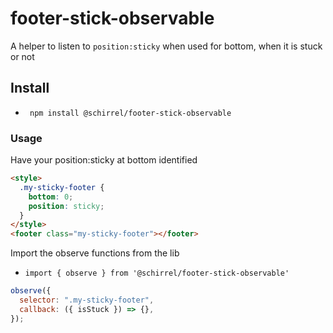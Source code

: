 # footer-stick-observable

A helper to listen to `position:sticky` when used for bottom, when it is stuck or not

## Install

- ` npm install @schirrel/footer-stick-observable`

### Usage

Have your position:sticky at bottom identified

```html
<style>
  .my-sticky-footer {
    bottom: 0;
    position: sticky;
  }
</style>
<footer class="my-sticky-footer"></footer>
```

Import the observe functions from the lib

- `import { observe } from '@schirrel/footer-stick-observable'`

```js
observe({
  selector: ".my-sticky-footer",
  callback: ({ isStuck }) => {},
});
```

